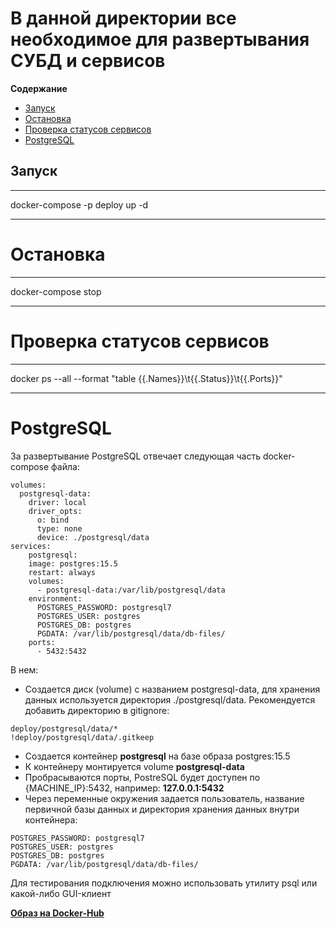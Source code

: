 # В данной директории все необходимое для развертывания СУБД и сервисов

**Содержание**

- [Запуск](https://github.com/maaaaQ/EvoFP/tree/developer/deploy#запуск)
- [Остановка](https://github.com/maaaaQ/EvoFP/tree/developer/deploy#остановка)
- [Проверка статусов сервисов](httpPostgreSQLQ/EvoFP/tree/developer/deploy#проверка-статусов-сервисов)
- [PostgreSQL](https://github.com/maaaaQ/EvoFP/tree/developer/deploy#postgresql)

## Запуск

---

docker-compose -p deploy up -d

---

# Остановка

---

docker-compose stop

---

# Проверка статусов сервисов

---

docker ps --all --format "table {{.Names}}\t{{.Status}}\t{{.Ports}}"

---

# PostgreSQL

За развертывание PostgreSQL отвечает следующая часть docker-compose файла:

```
volumes:
  postgresql-data:
    driver: local
    driver_opts:
      o: bind
      type: none
      device: ./postgresql/data
services:
	postgresql:
    image: postgres:15.5
    restart: always
    volumes:
      - postgresql-data:/var/lib/postgresql/data
    environment:
      POSTGRES_PASSWORD: postgresql7
      POSTGRES_USER: postgres
      POSTGRES_DB: postgres
      PGDATA: /var/lib/postgresql/data/db-files/
    ports:
      - 5432:5432

```

В нем:

- Создается диск (volume) с названием postgresql-data, для хранения данных используется директория ./postgresql/data. Рекомендуется добавить директорию в gitignore:

```
deploy/postgresql/data/*
!deploy/postgresql/data/.gitkeep
```

- Создается контейнер **postgresql** на базе образа postgres:15.5
- К контейнеру монтируется volume **postgresql-data**
- Пробрасываются порты, PostreSQL будет доступен по {MACHINE_IP}:5432, например: **127.0.0.1:5432**
- Через переменные окружения задается пользователь, название первичной базы данных и директория хранения данных внутри контейнера:

```
POSTGRES_PASSWORD: postgresql7
POSTGRES_USER: postgres
POSTGRES_DB: postgres
PGDATA: /var/lib/postgresql/data/db-files/
```

Для тестирования подключения можно использовать утилиту psql или какой-либо GUI-клиент

**[Образ на Docker-Hub](https://hub.docker.com/_/postgres)**
